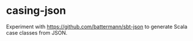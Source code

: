 # casing-json
Experiment with https://github.com/battermann/sbt-json to generate Scala case classes from JSON.
